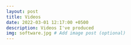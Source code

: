 ```yaml
---
layout: post
title: Videos
date: 2022-03-01 12:17:00 +0500
description: Videos I've produced
img: software.jpg # Add image post (optional)
---
```

